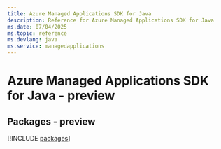 ```yaml
---
title: Azure Managed Applications SDK for Java
description: Reference for Azure Managed Applications SDK for Java
ms.date: 07/04/2025
ms.topic: reference
ms.devlang: java
ms.service: managedapplications
---
```

# Azure Managed Applications SDK for Java - preview
## Packages - preview
[!INCLUDE [packages](managed-applications-index.md)]